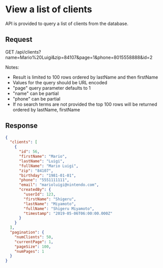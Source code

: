 # View a list of clients

API is provided to query a list of clients from the database.

## Request

GET /api/clients?name=Mario%20Luigi&zip=84107&page=1&phone=8015558888&id=2

Notes:

- Result is limited to 100 rows ordered by lastName and then firstName
- Values for the query should be URL encoded
- "page" query parameter defaults to 1
- "name" can be partial
- "phone" can be partial
- If no search terms are not provided the top 100 rows will be returned ordered by lastName, firstName

## Response

```json
{
  "clients": [
    {
      "id": 56,
      "firstName": "Mario",
      "lastName": "Luigi",
      "fullName": "Mario Luigi",
      "zip": "84107",
      "birthday": "1981-01-01",
      "phone": "5551111111",
      "email": "marioluigi@nintendo.com",
      "createdBy": {
        "userId": 123,
        "firstName": "Shigeru",
        "lastName": "Miyamoto",
        "fullName": "Shigeru Miyamoto",
        "timestamp": "2019-05-06T06:00:00.000Z"
      }
    }
  ],
  "pagination": {
    "numClients": 50,
    "currentPage": 1,
    "pageSize": 100,
    "numPages": 1
  }
}
```
